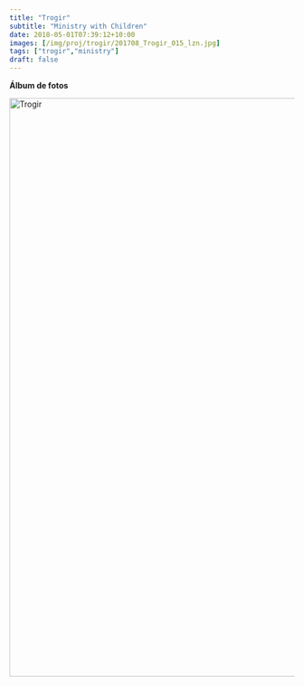 ```yaml
---
title: "Trogir"
subtitle: "Ministry with Children"
date: 2018-05-01T07:39:12+10:00
images: [/img/proj/trogir/201708_Trogir_015_lzn.jpg]
tags: ["trogir","ministry"]
draft: false
---
```



**Álbum de fotos**

<a data-flickr-embed="true" data-header="true" data-footer="true"  href="https://www.flickr.com/gp/144447981@N03/806690" title="Trogir"><img src="https://farm8.staticflickr.com/7821/32704582278_ae0dc44f03_o.jpg" width="683" height="1024" alt="Trogir"></a><script async src="//embedr.flickr.com/assets/client-code.js" charset="utf-8"></script>